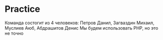 # Practice
Команда состогит из 4 человеков: Петров Данил, Загваздин Михаил, Муслиев Аюб, Абдрашитов Денис 
Мы будем использовать PHP, но это не точно
